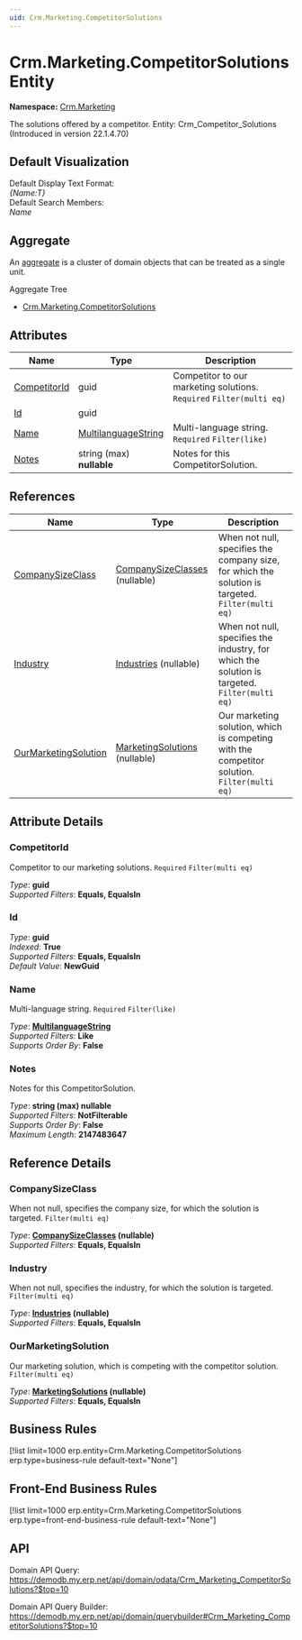 ```yaml
---
uid: Crm.Marketing.CompetitorSolutions
---
```

# Crm.Marketing.CompetitorSolutions Entity

**Namespace:** [Crm.Marketing](Crm.Marketing.md)  

The solutions offered by a competitor. Entity: Crm_Competitor_Solutions (Introduced in version 22.1.4.70)

## Default Visualization
Default Display Text Format:  
_{Name:T}_  
Default Search Members:  
_Name_  

## Aggregate
An [aggregate](https://docs.erp.net/tech/advanced/concepts/aggregates.html) is a cluster of domain objects that can be treated as a single unit.  

Aggregate Tree  
* [Crm.Marketing.CompetitorSolutions](Crm.Marketing.CompetitorSolutions.md)  

## Attributes

| Name | Type | Description |
| ---- | ---- | --- |
| [CompetitorId](Crm.Marketing.CompetitorSolutions.md#competitorid) | guid | Competitor to our marketing solutions. `Required` `Filter(multi eq)` 
| [Id](Crm.Marketing.CompetitorSolutions.md#id) | guid |  
| [Name](Crm.Marketing.CompetitorSolutions.md#name) | [MultilanguageString](../data-types.md#multilanguagestring) | Multi-language string. `Required` `Filter(like)` 
| [Notes](Crm.Marketing.CompetitorSolutions.md#notes) | string (max) __nullable__ | Notes for this CompetitorSolution. 

## References

| Name | Type | Description |
| ---- | ---- | --- |
| [CompanySizeClass](Crm.Marketing.CompetitorSolutions.md#companysizeclass) | [CompanySizeClasses](Crm.Marketing.CompanySizeClasses.md) (nullable) | When not null, specifies the company size, for which the solution is targeted. `Filter(multi eq)` |
| [Industry](Crm.Marketing.CompetitorSolutions.md#industry) | [Industries](Crm.Marketing.Industries.md) (nullable) | When not null, specifies the industry, for which the solution is targeted. `Filter(multi eq)` |
| [OurMarketingSolution](Crm.Marketing.CompetitorSolutions.md#ourmarketingsolution) | [MarketingSolutions](Crm.Marketing.MarketingSolutions.md) (nullable) | Our marketing solution, which is competing with the competitor solution. `Filter(multi eq)` |


## Attribute Details

### CompetitorId

Competitor to our marketing solutions. `Required` `Filter(multi eq)`

_Type_: **guid**  
_Supported Filters_: **Equals, EqualsIn**  

### Id

_Type_: **guid**  
_Indexed_: **True**  
_Supported Filters_: **Equals, EqualsIn**  
_Default Value_: **NewGuid**  

### Name

Multi-language string. `Required` `Filter(like)`

_Type_: **[MultilanguageString](../data-types.md#multilanguagestring)**  
_Supported Filters_: **Like**  
_Supports Order By_: **False**  

### Notes

Notes for this CompetitorSolution.

_Type_: **string (max) __nullable__**  
_Supported Filters_: **NotFilterable**  
_Supports Order By_: **False**  
_Maximum Length_: **2147483647**  


## Reference Details

### CompanySizeClass

When not null, specifies the company size, for which the solution is targeted. `Filter(multi eq)`

_Type_: **[CompanySizeClasses](Crm.Marketing.CompanySizeClasses.md) (nullable)**  
_Supported Filters_: **Equals, EqualsIn**  

### Industry

When not null, specifies the industry, for which the solution is targeted. `Filter(multi eq)`

_Type_: **[Industries](Crm.Marketing.Industries.md) (nullable)**  
_Supported Filters_: **Equals, EqualsIn**  

### OurMarketingSolution

Our marketing solution, which is competing with the competitor solution. `Filter(multi eq)`

_Type_: **[MarketingSolutions](Crm.Marketing.MarketingSolutions.md) (nullable)**  
_Supported Filters_: **Equals, EqualsIn**  



## Business Rules

[!list limit=1000 erp.entity=Crm.Marketing.CompetitorSolutions erp.type=business-rule default-text="None"]

## Front-End Business Rules

[!list limit=1000 erp.entity=Crm.Marketing.CompetitorSolutions erp.type=front-end-business-rule default-text="None"]

## API

Domain API Query:
<https://demodb.my.erp.net/api/domain/odata/Crm_Marketing_CompetitorSolutions?$top=10>

Domain API Query Builder:
<https://demodb.my.erp.net/api/domain/querybuilder#Crm_Marketing_CompetitorSolutions?$top=10>

